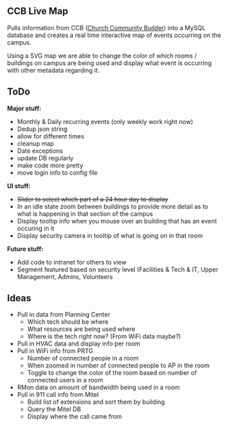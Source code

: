 ## CCB Live Map ##
Pulls information from CCB ([Church Community Builder](http://www.churchcommunitybuilder.com)) into a MySQL database and creates a real time interactive map of events occurring on the campus.

Using a SVG map we are able to change the color of which rooms / buildings on campus are being used and display what event is occurring with other metadata regarding it.

## ToDo ##
**Major stuff:**
- Monthly & Daily recurring events (only weekly work right now)
- Dedup json string
- allow for different times
- cleanup map
- Date exceptions
- update DB regularly
- make code more pretty
- move login info to config file

**UI stuff:**
- ~~Slider to select which part of a 24 hour day to display~~
- In an idle state zoom between buildings to provide more detail as to what is happening in that section of the campus
- Display tooltip info when you mouse over an building that has an event occuring in it
- Display security camera in tooltip of what is going on in that room

**Future stuff:**
- Add code to intranet for others to view
- Segment featured based on security level (Facilities & Tech & IT, Upper Management, Admins, Volunteers 

## Ideas ##
- Pull in data from Planning Center
  - Which tech should be where
  - What resources are being used where
  - Where is the tech right now? (From WiFi data maybe?)
- Pull in HVAC data and display info per room
- Pull in WiFi info from PRTG
  - Number of connected people in a room
  - When zoomed in number of connected people to AP in the room
  - Toggle to change the color of the room based on number of connected users in a room
- RMon data on amount of bandwidth being used in a room
- Pull in 911 call info from Mitel
  - Build list of extensions and sort them by building
  - Query the Mitel DB
  - Display where the call came from
